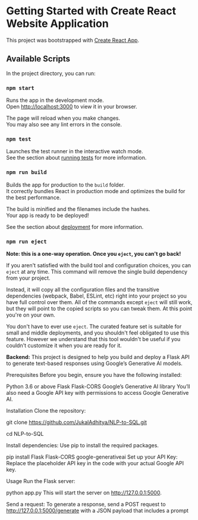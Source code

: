 # Getting Started with Create React Website Application

This project was bootstrapped with [Create React App](https://github.com/facebook/create-react-app).

## Available Scripts

In the project directory, you can run:

### `npm start`

Runs the app in the development mode.\
Open [http://localhost:3000](http://localhost:3000) to view it in your browser.

The page will reload when you make changes.\
You may also see any lint errors in the console.

### `npm test`

Launches the test runner in the interactive watch mode.\
See the section about [running tests](https://facebook.github.io/create-react-app/docs/running-tests) for more information.

### `npm run build`

Builds the app for production to the `build` folder.\
It correctly bundles React in production mode and optimizes the build for the best performance.

The build is minified and the filenames include the hashes.\
Your app is ready to be deployed!

See the section about [deployment](https://facebook.github.io/create-react-app/docs/deployment) for more information.

### `npm run eject`

**Note: this is a one-way operation. Once you `eject`, you can't go back!**

If you aren't satisfied with the build tool and configuration choices, you can `eject` at any time. This command will remove the single build dependency from your project.

Instead, it will copy all the configuration files and the transitive dependencies (webpack, Babel, ESLint, etc) right into your project so you have full control over them. All of the commands except `eject` will still work, but they will point to the copied scripts so you can tweak them. At this point you're on your own.

You don't have to ever use `eject`. The curated feature set is suitable for small and middle deployments, and you shouldn't feel obligated to use this feature. However we understand that this tool wouldn't be useful if you couldn't customize it when you are ready for it.




**Backend:**
This project is designed to help you build and deploy a Flask API to generate text-based responses using Google’s Generative AI models.

Prerequisites
Before you begin, ensure you have the following installed:

Python 3.6 or above
Flask
Flask-CORS
Google’s Generative AI library
You’ll also need a Google API key with permissions to access Google Generative AI.

Installation
Clone the repository:

git clone https://github.com/JukalAdhitya/NLP-to-SQL.git

cd NLP-to-SQL

Install dependencies: Use pip to install the required packages.

pip install Flask Flask-CORS google-generativeai
Set up your API Key: Replace the placeholder API key in the code with your actual Google API key.

Usage
Run the Flask server:

python app.py
This will start the server on http://127.0.0.1:5000.

Send a request: To generate a response, send a POST request to http://127.0.0.1:5000/generate with a JSON payload that includes a prompt
